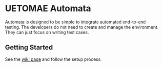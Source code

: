 # UETOMAE Automata

Automata is designed to be simple to integrate automated end-to-end testing. The developers do not need to create and manage the environment. They can just focus on writing test cases.

## Getting Started

See the [wiki page](https://github.com/uetomae/automata/wiki) and follow the setup process.

